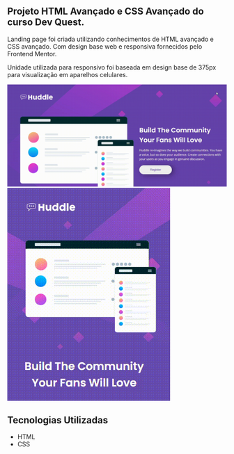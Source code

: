 ## Projeto HTML Avançado e CSS Avançado do curso Dev Quest. 

Landing page foi criada utilizando conhecimentos de HTML avançado e CSS avançado. Com design base web e responsiva fornecidos pelo Frontend Mentor.

Unidade utilizada para responsivo foi baseada em design base de 375px para visualização em aparelhos celulares. 

<img src="./src/images/lane-page.gif" alt="Imagem da página">


<img src="./src/images/responsivo_375px.gif" alt="imagem site responsivo 375px">

## Tecnologias Utilizadas

- HTML
- CSS
